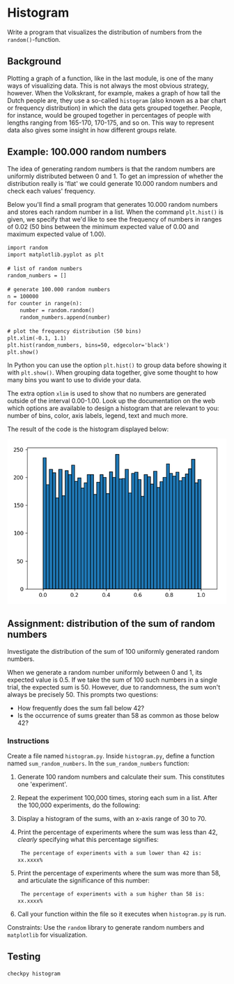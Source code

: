# Histogram

Write a program that visualizes the distribution of numbers from the `random()`-function.

## Background

Plotting a graph of a function, like in the last module, is one of the many ways of visualizing data. This is not always the most obvious strategy, however. When the Volkskrant, for example, makes a graph of how tall the Dutch people are, they use a so-called `histogram` (also known as a bar chart or frequency distribution) in which the data gets grouped together. People, for instance, would be grouped together in percentages of people with lengths ranging from 165-170, 170-175, and so on. This way to represent data also gives some insight in how different groups relate.

## Example: 100.000 random numbers

The idea of generating random numbers is that the random numbers are uniformly distributed between 0 and 1. To get an impression of whether the distribution really is 'flat' we could generate 10.000 random numbers and check each values' frequency.

Below you'll find a small program that generates 10.000 random numbers and stores each random number in a list. When the command `plt.hist()` is given, we specify that we'd like to see the frequency of numbers in ranges of 0.02 (50 bins between the minimum expected value of 0.00 and maximum expected value of 1.00).

    import random
    import matplotlib.pyplot as plt

    # list of random numbers
    random_numbers = []

    # generate 100.000 random numbers
    n = 100000
    for counter in range(n):
        number = random.random()          
        random_numbers.append(number)

    # plot the frequency distribution (50 bins)
    plt.xlim(-0.1, 1.1)
    plt.hist(random_numbers, bins=50, edgecolor='black')
    plt.show()

In Python you can use the option `plt.hist()` to group data before showing it with `plt.show()`. When grouping data together, give some thought to how many bins you want to use to divide your data.

The extra option `xlim` is used to show that no numbers are generated outside of the interval 0.00-1.00. Look up the documentation on the web which options are available to design a histogram that are relevant to you: number of bins, color, axis labels, legend, text and much more.

The result of the code is the histogram displayed below:

![](../../../assets/HistogramExample.png)

## Assignment: distribution of the sum of random numbers

Investigate the distribution of the sum of 100 uniformly generated random numbers.

When we generate a random number uniformly between 0 and 1, its expected value is 0.5. If we take the sum of 100 such numbers in a single trial, the expected sum is 50. However, due to randomness, the sum won't always be precisely 50. This prompts two questions:

* How frequently does the sum fall below 42?
* Is the occurrence of sums greater than 58 as common as those below 42?

### Instructions

Create a file named `histogram.py`.
Inside `histogram.py`, define a function named `sum_random_numbers`.
In the `sum_random_numbers` function:

1. Generate 100 random numbers and calculate their sum. This constitutes one 'experiment'.
2. Repeat the experiment 100,000 times, storing each sum in a list.
After the 100,000 experiments, do the following:
3. Display a histogram of the sums, with an x-axis range of 30 to 70.
4. Print the percentage of experiments where the sum was less than 42, *clearly* specifying what this percentage signifies:

        The percentage of experiments with a sum lower than 42 is: xx.xxxx%

5. Print the percentage of experiments where the sum was more than 58, and articulate the significance of this number:

        The percentage of experiments with a sum higher than 58 is: xx.xxxx%

6. Call your function within the file so it executes when `histogram.py` is run.

Constraints: Use the `random` library to generate random numbers and `matplotlib` for visualization.

## Testing

    checkpy histogram
